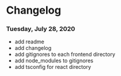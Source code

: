 # Changelog

### Tuesday, July 28, 2020
- add readme
- add changelog
- add gitignores to each frontend directory
- add node_modules to gitignores
- add tsconfig for react directory